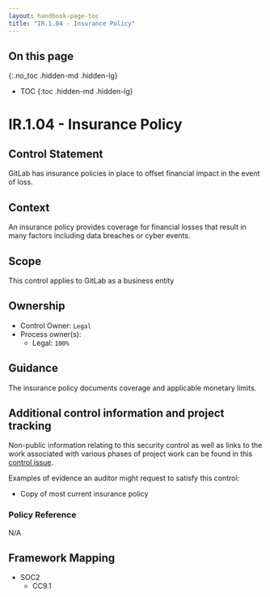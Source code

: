 ```yaml
---
layout: handbook-page-toc
title: "IR.1.04 - Insurance Policy"
---
```


## On this page
{:.no_toc .hidden-md .hidden-lg}

- TOC
{:toc .hidden-md .hidden-lg}

# IR.1.04 - Insurance Policy

## Control Statement

GitLab has insurance policies in place to offset financial impact in the event of loss.

## Context

An insurance policy provides coverage for financial losses that result in many factors including data breaches or cyber events.

## Scope

This control applies to GitLab as a business entity

## Ownership

* Control Owner: `Legal`
* Process owner(s): 
    * Legal: `100%`

## Guidance

The insurance policy documents coverage and applicable monetary limits.

## Additional control information and project tracking

Non-public information relating to this security control as well as links to the work associated with various phases of project work can be found in this [control issue](https://gitlab.com/gitlab-com/gl-security/security-assurance/sec-compliance/compliance/-/issues/1704).

Examples of evidence an auditor might request to satisfy this control:

* Copy of most current insurance policy

### Policy Reference

N/A

## Framework Mapping

* SOC2
  * CC9.1
